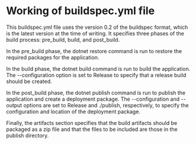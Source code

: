 # Working of buildspec.yml file

This buildspec.yml file uses the version 0.2 of the buildspec format, which is the latest version at the time of writing. It specifies three phases of the build process: pre_build, build, and post_build.

In the pre_build phase, the dotnet restore command is run to restore the required packages for the application.

In the build phase, the dotnet build command is run to build the application. The --configuration option is set to Release to specify that a release build should be created.

In the post_build phase, the dotnet publish command is run to publish the application and create a deployment package. The --configuration and --output options are set to Release and ./publish, respectively, to specify the configuration and location of the deployment package.

Finally, the artifacts section specifies that the build artifacts should be packaged as a zip file and that the files to be included are those in the publish directory.